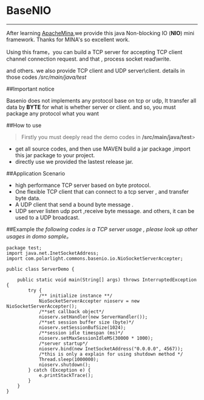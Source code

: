 # BaseNIO
***

After learning [ApacheMina](http://mina.apache.org/),we provide this java Non-blocking IO (**NIO**) mini framework. Thanks for MINA's so excellent work.

Using this frame，you can build a TCP server for accepting TCP client channel connection request. and that , process socket read\write.

and others. we also provide TCP client and UDP server\client. details in those codes */src/main/java/test*

##Important notice

Basenio does not implements any protocol base on tcp or udp, It transfer all data by **BYTE** for what is whether server or client. and so,  you must package any protocol what you want


##How to use

> Firstly you must deeply read the demo codes in **/src/main/java/test**> 

* get all source codes, and then use MAVEN build a jar package ,import this jar package to your project.
* directly use we provided the lastest release jar.

##Application Scenario

* high performance TCP server based on byte protocol.
* One flexible TCP client that can connect to a tcp server , and transfer byte data.
* A UDP client that send a bound byte message .
* UDP server listen udp port ,receive byte message. and others, it can be used to a UDP broadcast.

##Example
*the following codes is a TCP server usage , please look up other usages in domo sample。*

	package test;
	import java.net.InetSocketAddress;
	import com.polarlight.commons.basenio.io.NioSocketServerAccepter;

	public class ServerDemo {

		public static void main(String[] args) throws InterruptedException {
			try {
				/** initialize instance **/
				NioSocketServerAccepter nioserv = new NioSocketServerAccepter();
				/**set callback object*/
				nioserv.setHandler(new ServerHandler());
				/**set session buffer size (byte)*/
				nioserv.setSessionBufSize(1024);
				/**session idle timespan (ms)*/
				nioserv.setMaxSessionIdleMS(30000 * 1000);
				/*server startup*/
				nioserv.bind(new InetSocketAddress("0.0.0.0", 4567));
				/*this is only a explain for using shutdown method */
				Thread.sleep(1000000);
				nioserv.shutdown();
			} catch (Exception e) {
				e.printStackTrace();
			}
		}
	}